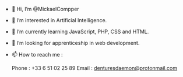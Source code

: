 - 👋 Hi, I’m @MickaelCompper
- 👀 I’m interested in Artificial Intelligence.
- 🌱 I’m currently learning JavaScript, PHP, CSS and HTML.
- 💞️ I’m looking for apprenticeship in web development.
- 📫 How to reach me :

  Phone : +33 6 51 02 25 89
  Email : denturesdaemon@protonmail.com
  
